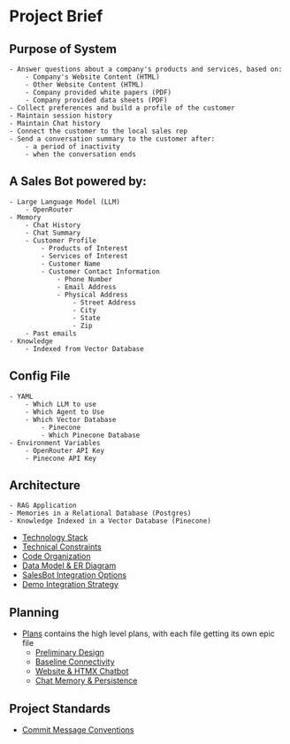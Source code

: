 # Project Brief

## Purpose of System
    - Answer questions about a company's products and services, based on:
        - Company's Website Content (HTML)
        - Other Website Content (HTML)
        - Company provided white papers (PDF)
        - Company provided data sheets (PDF)
    - Collect preferences and build a profile of the customer
    - Maintain session history
    - Maintain Chat history
    - Connect the customer to the local sales rep
    - Send a conversation summary to the customer after:
        - a period of inactivity
        - when the conversation ends

## A Sales Bot powered by:
    - Large Language Model (LLM)
        - OpenRouter
    - Memory
        - Chat History
        - Chat Summary
        - Customer Profile
            - Products of Interest
            - Services of Interest
            - Customer Name
            - Customer Contact Information
                - Phone Number
                - Email Address
                - Physical Address
                    - Street Address
                    - City
                    - State
                    - Zip
        - Past emails
    - Knowledge
        - Indexed from Vector Database

## Config File
    - YAML
        - Which LLM to use
        - Which Agent to Use
        - Which Vector Database
            - Pinecone
            - Which Pinecone Database
    - Environment Variables
        - OpenRouter API Key
        - Pinecone API Key

## Architecture
    - RAG Application
    - Memories in a Relational Database (Postgres)
    - Knowledge Indexed in a Vector Database (Pinecone)
- [Technology Stack](./architecture/technology-stack.md)
- [Technical Constraints](./architecture/technical-constraints.md)
- [Code Organization](./architecture/code-organization.md)
- [Data Model & ER Diagram](./architecture/datamodel.md)
- [SalesBot Integration Options](./architecture/salesbot-integration.md)
- [Demo Integration Strategy](./architecture/demo-integrations.md)

## Planning
- [Plans](./project-management/0000-epics.md) contains the high level plans, with each file getting its own epic file
    - [Preliminary Design](./project-management/0001-preliminary-design.md)
    - [Baseline Connectivity](./project-management/0002-baseline-connectivity.md)
    - [Website & HTMX Chatbot](./project-management/0003-website-htmx-chatbot.md)
    - [Chat Memory & Persistence](./project-management/0004-chat-memory.md)

## Project Standards
- [Commit Message Conventions](./commit-messages.md)